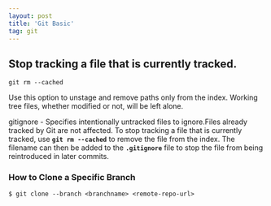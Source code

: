 ```yaml
---
layout: post
title: 'Git Basic'
tag: git
---
```



## Stop tracking a file that is currently tracked.
```
git rm --cached
```
Use this option to unstage and remove paths only from the index. Working tree files, whether modified or not, will be left alone.

gitignore - Specifies intentionally untracked files to ignore.Files already tracked by Git are not affected.
To stop tracking a file that is currently tracked, use **`git rm --cached`** to remove the file from the index. The filename can then be added to the **`.gitignore`** file to stop the file from being reintroduced in later commits.

### How to Clone a Specific Branch
```
$ git clone --branch <branchname> <remote-repo-url>
```

